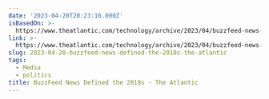 ```yaml
---
date: '2023-04-20T20:23:16.000Z'
isBasedOn: >-
  https://www.theatlantic.com/technology/archive/2023/04/buzzfeed-news-end-political-influence-cultural-impact/673803/
link: >-
  https://www.theatlantic.com/technology/archive/2023/04/buzzfeed-news-end-political-influence-cultural-impact/673803/
slug: 2023-04-20-buzzfeed-news-defined-the-2010s-the-atlantic
tags:
  - Media
  - politics
title: BuzzFeed News Defined the 2010s - The Atlantic
---
```


